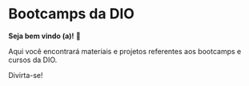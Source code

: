 # Bootcamps da DIO

**Seja bem vindo (a)!** :metal:

Aqui você encontrará materiais e projetos referentes aos bootcamps e cursos da DIO.

Divirta-se! 
